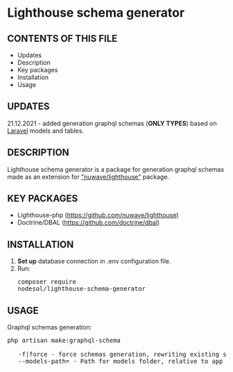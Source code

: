 # Lighthouse schema generator

CONTENTS OF THIS FILE
---------------------

 * Updates
 * Description
 * Key packages
 * Installation
 * Usage
 
  UPDATES
------------

21.12.2021 - added generation graphql schemas (<b>ONLY TYPES</b>) based on <a href="https://github.com/laravel/laravel">Laravel</a> models and tables.
 
  DESCRIPTION
------------

Lighthouse schema generator is a package for generation graphql schemas made as an extension for <a href="https://github.com/nuwave/lighthouse">"nuwave/lighthouse"</a> package.

  KEY PACKAGES
------------

* Lighthouse-php (https://github.com/nuwave/lighthouse)
* Doctrine/DBAL (https://github.com/doctrine/dbal)

 INSTALLATION
------------

1. <b>Set up</b> database connection in .env configuration file.
2. Run: <pre>composer require nodesol/lighthouse-schema-generator</pre>

 USAGE
------------

Graphql schemas generation:</br>
<pre>
php artisan make:graphql-schema </br>
   -f|force - force schemas generation, rewriting existing schemas
   --models-path= - Path for models folder, relative to app path
</pre>
